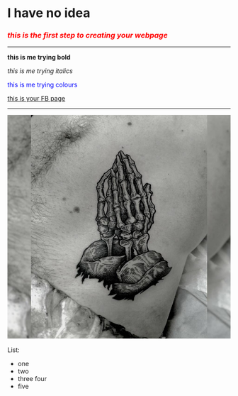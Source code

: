<h1>I have no idea</h1>

<h3><i><font color="red">this is the first step to creating your webpage</font></i></h3>
<hr>
<b>this is me trying bold</b>

<i>this is me trying italics</i>

<font color="blue">this is me trying colours</font>

<a href="https://www.facebook.com/ben.efrah"> this is your FB page</a>

<hr>

<img src="benni-photo.jpg">


List:
- one
- two
- three
four
- five

